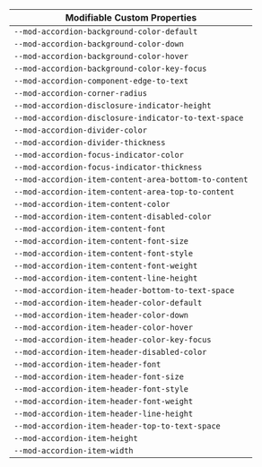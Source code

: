 | Modifiable Custom Properties |
| --- |
| `--mod-accordion-background-color-default` |
| `--mod-accordion-background-color-down` |
| `--mod-accordion-background-color-hover` |
| `--mod-accordion-background-color-key-focus` |
| `--mod-accordion-component-edge-to-text` |
| `--mod-accordion-corner-radius` |
| `--mod-accordion-disclosure-indicator-height` |
| `--mod-accordion-disclosure-indicator-to-text-space` |
| `--mod-accordion-divider-color` |
| `--mod-accordion-divider-thickness` |
| `--mod-accordion-focus-indicator-color` |
| `--mod-accordion-focus-indicator-thickness` |
| `--mod-accordion-item-content-area-bottom-to-content` |
| `--mod-accordion-item-content-area-top-to-content` |
| `--mod-accordion-item-content-color` |
| `--mod-accordion-item-content-disabled-color` |
| `--mod-accordion-item-content-font` |
| `--mod-accordion-item-content-font-size` |
| `--mod-accordion-item-content-font-style` |
| `--mod-accordion-item-content-font-weight` |
| `--mod-accordion-item-content-line-height` |
| `--mod-accordion-item-header-bottom-to-text-space` |
| `--mod-accordion-item-header-color-default` |
| `--mod-accordion-item-header-color-down` |
| `--mod-accordion-item-header-color-hover` |
| `--mod-accordion-item-header-color-key-focus` |
| `--mod-accordion-item-header-disabled-color` |
| `--mod-accordion-item-header-font` |
| `--mod-accordion-item-header-font-size` |
| `--mod-accordion-item-header-font-style` |
| `--mod-accordion-item-header-font-weight` |
| `--mod-accordion-item-header-line-height` |
| `--mod-accordion-item-header-top-to-text-space` |
| `--mod-accordion-item-height` |
| `--mod-accordion-item-width` |